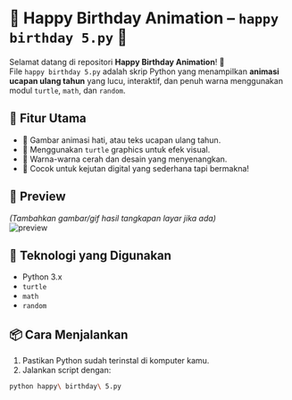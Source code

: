 # 🎉 Happy Birthday Animation – `happy birthday 5.py` 🎂

Selamat datang di repositori **Happy Birthday Animation**! 🎈  
File `happy birthday 5.py` adalah skrip Python yang menampilkan **animasi ucapan ulang tahun** yang lucu, interaktif, dan penuh warna menggunakan modul `turtle`, `math`, dan `random`.

## 🚀 Fitur Utama

- 🎨 Gambar animasi hati, atau teks ucapan ulang tahun.
- 🐢 Menggunakan `turtle` graphics untuk efek visual.
- 🌈 Warna-warna cerah dan desain yang menyenangkan.
- 🎁 Cocok untuk kejutan digital yang sederhana tapi bermakna!

## 📸 Preview
*(Tambahkan gambar/gif hasil tangkapan layar jika ada)*  
![preview](preview.gif)

## 🧰 Teknologi yang Digunakan

- Python 3.x
- `turtle`
- `math`
- `random`

## 📦 Cara Menjalankan

1. Pastikan Python sudah terinstal di komputer kamu.
2. Jalankan script dengan:

```bash
python happy\ birthday\ 5.py
